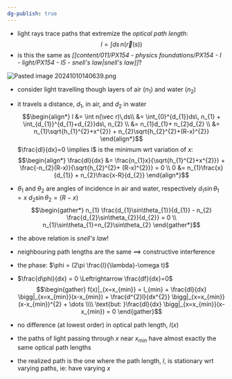```yaml
---
dg-publish: true
---
```


- light rays trace paths that extremize the *optical path length*: 
$$l = \int ds\, n(\vec r(s))$$
- is this the same as *[[content/011/PX154 - physics foundations/PX154 - I - light/PX154 - I5 - snell's law\|snell's law]]*?

![Pasted image 20241010140639.png](/img/user/pics/Pasted%20image%2020241010140639.png)

-  consider light travelling though layers of air $(n_1)$ and water $(n_2)$
- it travels a distance, $d_{1}$, in air, and $d_{2}$ in water
$$\begin{align*}
	l &= \int n(\vec r)\,ds\\
	&= \int_{0}^{d_{1}}ds\, n_{1} + \int_{d_{1}}^{d_{1}+d_{2}}ds\, n_{2} \\
	&= n_{1}d_{1}+ n_{2}d_{2} \\
	&= n_{1}\sqrt{h_{1}^{2}+x^{2}} + n_{2}\sqrt{h_{2}^{2}+(R-x)^{2}}
\end{align*}$$
$\frac{dl}{dx}=0 \implies l$ is the minimum wrt variation of $x:$ 
$$\begin{align*}
	\frac{dl}{dx} &= \frac{n_{1}x}{\sqrt{h_{1}^{2}+x^{2}}} + \frac{-n_{2}(R-x)}{\sqrt{h_{2}^{2}+ (R-x)^{2}}} = 0 \\
	 0 &= n_{1}\frac{x}{d_{1}} + n_{2}\frac{x-R}{d_{2}}
\end{align*}$$
- $\theta_1$ and $\theta_2$ are angles of incidence in air and water, respectively
	$d_{1}\sin\theta_{1}=x$
	$d_{2}\sin\theta_{2}=(R-x)$ 
$$\begin{gather*}
	n_{1} \frac{d_{1}\sin\theta_{1}}{d_{1}} - n_{2} \frac{d_{2}\sin\theta_{2}}{d_{2}} = 0 \\
	n_{1}\sin\theta_{1}=n_{2}\sin\theta_{2}
	\end{gather*}$$
- the above relation is *snell's law*!

- neighbouring path lengths are the same $\implies$ constructive interference

- the phase: $\phi = (2\pi \frac{l}{\lambda}-\omega t)$
- $\frac{d\phi}{dx} = 0 \Leftrightarrow \frac{df}{dx}=0$
$$\begin{gather}
	f(x)|_{x=x_{min}} = l_{min} + \frac{dl}{dx} \bigg|_{x=x_{min}}(x-x_{min}) + \frac{d^{2}l}{dx^{2}} \bigg|_{x=x_{min}}(x-x_{min})^{2} + \dots \\\\
	\text{but: }\frac{dl}{dx} \bigg|_{x=x_{min}}(x-x_{min}) = 0
\end{gather}$$ 
- no difference (at lowest order) in optical path length, $l(x)$
- the paths of light passing through $x$ near $x_{min}$ have almost exactly the same optical path lengths 
- the realized path is the one where the path length, $l$, is stationary wrt varying paths, ie: have varying $x$